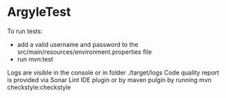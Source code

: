 # ArgyleTest

To run tests:
- add a valid username and password to the src/main/resources/environment.properties file
- run mvn:test

Logs are visible in the console or in folder ./target/logs
Code quality report is provided via Sonar Lint IDE plugin or by maven pulgin by running mvn checkstyle:checkstyle

